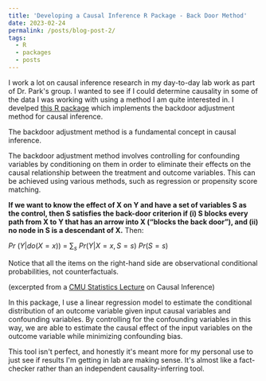 ```yaml
---
title: 'Developing a Causal Inference R Package - Back Door Method'
date: 2023-02-24
permalink: /posts/blog-post-2/
tags:
  - R
  - packages
  - posts
---
```


I work a lot on causal inference research in my day-to-day lab work as part of Dr. Park's group. I wanted to see if I could determine causality in some of the data I was working with using a method I am quite interested in. I develped [this R package](https://github.com/ads303/causal.inf) which implements the backdoor adjustment method for causal inference.  

The backdoor adjustment method is a fundamental concept in causal inference.

The backdoor adjustment method involves controlling for confounding variables by conditioning on them in order to eliminate their effects on the causal relationship between the treatment and outcome variables. This can be achieved using various methods, such as regression or propensity score matching.

**If we want to know the effect of X on Y and have a set of variables S as the
control, then S satisfies the back-door criterion if (i) S blocks every path from
X to Y that has an arrow into X (“blocks the back door”), and (ii) no node in
S is a descendant of X.** Then:

$Pr$ $(Y |do(X = x))$ $=$ $\sum_{s}$
$Pr (Y |X = x, S = s)$ $Pr (S = s)$

Notice that all the items on the right-hand side are observational conditional
probabilities, not counterfactuals.

(excerpted from a [CMU Statistics Lecture](https://www.stat.cmu.edu/~cshalizi/350/lectures/31/lecture-31.pdf) on Causal Inference)

In this package, I use a linear regression model to estimate the conditional distribution of an outcome variable given input causal variables and confounding variables. By controlling for the confounding variables in this way, we are able to estimate the causal effect of the input variables on the outcome variable while minimizing confounding bias.

This tool isn't perfect, and honestly it's meant more for my personal use to just see if results I'm getting in lab are making sense. It's almost like a fact-checker rather than an independent causality-inferring tool. 


